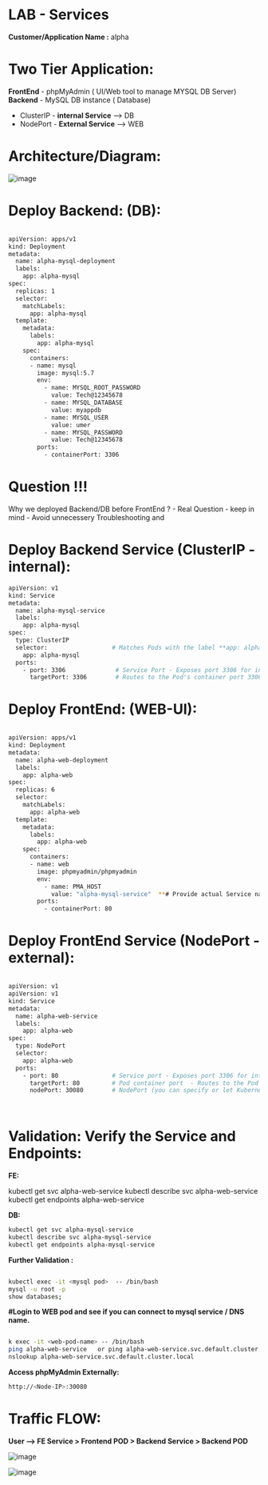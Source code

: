 # LAB - Services 

**Customer/Application Name :** alpha

# Two Tier Application:

**FrontEnd**    - phpMyAdmin ( UI/Web tool to manage MYSQL DB Server)
**Backend**     - MySQL DB instance ( Database)


- ClusterIP   - **internal Service**   -->  DB
- NodePort    - **External Service**   -->  WEB



# **Architecture/Diagram:**

![image](https://github.com/user-attachments/assets/96e3b4b0-fe61-40d3-ab37-152e401d60cd)


# Deploy Backend: (DB):

```bash

apiVersion: apps/v1
kind: Deployment
metadata:
  name: alpha-mysql-deployment
  labels:
    app: alpha-mysql
spec:
  replicas: 1
  selector:
    matchLabels:
      app: alpha-mysql
  template:
    metadata:
      labels:
        app: alpha-mysql
    spec:
      containers:
      - name: mysql
        image: mysql:5.7
        env:
          - name: MYSQL_ROOT_PASSWORD
            value: Tech@12345678
          - name: MYSQL_DATABASE
            value: myappdb
          - name: MYSQL_USER
            value: umer
          - name: MYSQL_PASSWORD
            value: Tech@12345678
        ports:
          - containerPort: 3306

```



# Question !!! 
Why we deployed Backend/DB before FrontEnd ?   - Real Question -  keep in mind - Avoid unnecessery Troubleshooting and 


# Deploy Backend Service (ClusterIP - internal):

```bash
apiVersion: v1
kind: Service
metadata:
  name: alpha-mysql-service
  labels:
    app: alpha-mysql
spec:
  type: ClusterIP
  selector:                  # Matches Pods with the label **app: alpha-mysql**
    app: alpha-mysql
  ports:
    - port: 3306              # Service Port - Exposes port 3306 for internal access on ClusterIP.
      targetPort: 3306        # Routes to the Pod's container port 3306.

```



# Deploy FrontEnd: (WEB-UI):


```bash

apiVersion: apps/v1
kind: Deployment
metadata:
  name: alpha-web-deployment
  labels:
    app: alpha-web
spec:
  replicas: 6
  selector:
    matchLabels:
      app: alpha-web
  template:
    metadata:
      labels:
        app: alpha-web
    spec:
      containers:
      - name: web
        image: phpmyadmin/phpmyadmin
        env:
          - name: PMA_HOST
            value: "alpha-mysql-service"  **# Provide actual Service name of the MySQL instance**
        ports:
          - containerPort: 80

```
# Deploy FrontEnd Service (NodePort - external):


```bash

apiVersion: v1
apiVersion: v1
kind: Service
metadata:
  name: alpha-web-service
  labels:
    app: alpha-web
spec:
  type: NodePort
  selector:
    app: alpha-web
  ports:
    - port: 80               # Service port - Exposes port 3306 for internal access on ClusterIP.
      targetPort: 80         # Pod container port  - Routes to the Pod's container port 80.
      nodePort: 30080        # NodePort (you can specify or let Kubernetes pick a random one) - this port will expose on all worker nodes. (manage by kube proxy procesS)




```

# Validation: Verify the Service and Endpoints:

**FE:**

kubectl get svc alpha-web-service
kubectl describe svc alpha-web-service
kubectl get endpoints alpha-web-service


**DB:**

```bash
kubectl get svc alpha-mysql-service
kubectl describe svc alpha-mysql-service
kubectl get endpoints alpha-mysql-service

```





**Further Validation :**

```bash

kubectl exec -it <mysql pod>  -- /bin/bash
mysql -u root -p 
show databases;
```

**#Login to WEB pod and see if you can connect to mysql service / DNS name.**

```bash

k exec -it <web-pod-name> -- /bin/bash
ping alpha-web-service   or ping alpha-web-service.svc.default.cluster.local
nslookup alpha-web-service.svc.default.cluster.local

```



**Access phpMyAdmin Externally:**

```bash
http://<Node-IP>:30080
```


# **Traffic FLOW:**


**User --> FE Service > Frontend POD >   Backend Service > Backend POD**




![image](https://github.com/user-attachments/assets/59072d91-2ed3-4a75-af01-10b4513394a8)




![image](https://github.com/user-attachments/assets/530ef0d1-d26f-47f2-a4bf-146a4daa681e)


